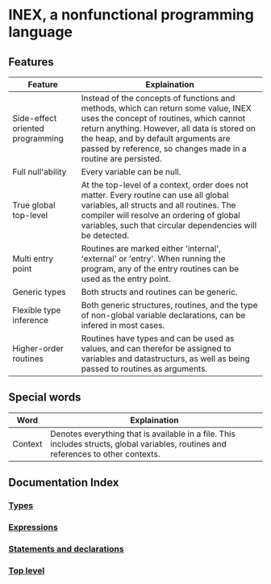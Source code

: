# INEX, a nonfunctional programming language

## Features
| Feature | Explaination |
| --- | --- |
| Side-effect oriented programming | Instead of the concepts of functions and methods, which can return some value, INEX uses the concept of routines, which cannot return anything. However, all data is stored on the heap, and by default arguments are passed by reference, so changes made in a routine are persisted. |
| Full null'ability | Every variable can be null.  |
| True global top-level | At the top-level of a context, order does not matter. Every routine can use all global variables, all structs and all routines. The compiler will resolve an ordering of global variables, such that circular dependencies will be detected. |
| Multi entry point | Routines are marked either 'internal', 'external' or 'entry'. When running the program, any of the entry routines can be used as the entry point. |
| Generic types | Both structs and routines can be generic. |
| Flexible type inference | Both generic structures, routines, and the type of non-global variable declarations, can be infered in most cases.  |
| Higher-order routines | Routines have types and can be used as values, and can therefor be assigned to variables and datastructurs, as well as being passed to routines as arguments. |


## Special words
| Word | Explaination |
| --- | --- |
| Context | Denotes everything that is available in a file. This includes structs, global variables, routines and references to other contexts.


## Documentation Index
### [Types](./documentation/TypesAndProtection.md)
### [Expressions](./documentation/Expressions.md)
### [Statements and declarations](./documentation/StatementsAndDeclarations.md)
### [Top level](./documentation/Toplevel.md)
